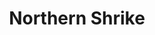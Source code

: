 ---
layout: post
title: Northern Shrike
permalink: /bird/northern-shrike
bird: 
  name: Northern Shrike
  date: 2022-12-07
  binomial-name: Lanius borealis
  frequency: rare
  season: Winter
  page_url: https://commons.wikimedia.org/wiki/File:Northern_Shrike_(8128455040).jpg
  image: https://res.cloudinary.com/fergd/image/upload/v1670514795/Birds/512px-Northern_Shrike__8128455040.jpg
  caption: "A northern shrike perched on a branch."
  uncertain: false 
---